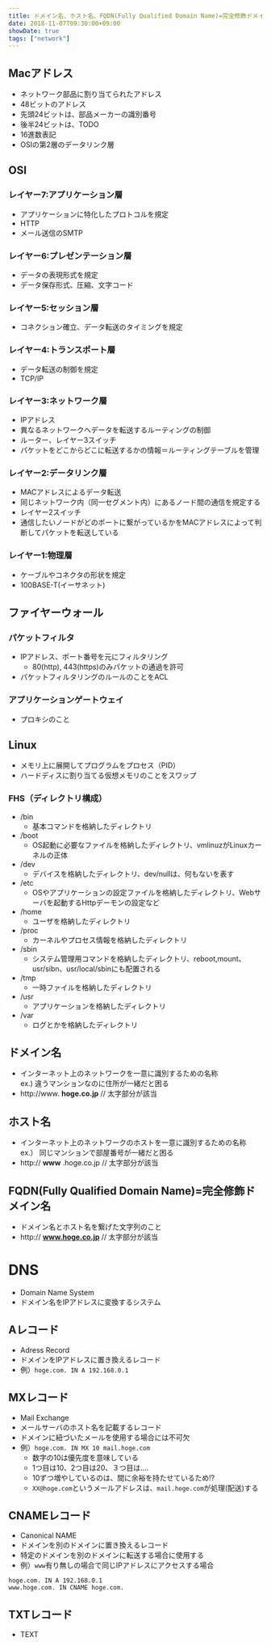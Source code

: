 ```yaml
---
title: ドメイン名、ホスト名、FQDN(Fully Qualified Domain Name)=完全修飾ドメイン名の違い
date: 2018-11-07T09:30:00+09:00
showDate: true
tags: ["network"]
---
```


## Macアドレス
- ネットワーク部品に割り当てられたアドレス
- 48ビットのアドレス
- 先頭24ビットは、部品メーカーの識別番号
- 後半24ビットは、TODO
- 16進数表記
- OSIの第2層のデータリンク層

## OSI
### レイヤー7:アプリケーション層
- アプリケーションに特化したプロトコルを規定
- HTTP
- メール送信のSMTP

### レイヤー6:プレゼンテーション層
- データの表現形式を規定
- データ保存形式、圧縮、文字コード

### レイヤー5:セッション層
- コネクション確立、データ転送のタイミングを規定

### レイヤー4:トランスポート層
- データ転送の制御を規定
- TCP/IP

### レイヤー3:ネットワーク層
- IPアドレス
- 異なるネットワークへデータを転送するルーティングの制御
- ルーター、レイヤー3スイッチ
- パケットをどこからどこに転送するかの情報＝ルーティングテーブルを管理

### レイヤー2:データリンク層
- MACアドレスによるデータ転送
- 同じネットワーク内（同一セグメント内）にあるノード間の通信を規定する
- レイヤー2スイッチ
- 通信したいノードがどのポートに繋がっているかをMACアドレスによって判断してパケットを転送している

### レイヤー1:物理層
- ケーブルやコネクタの形状を規定
- 100BASE-T(イーサネット)

## ファイヤーウォール
### パケットフィルタ
- IPアドレス、ポート番号を元にフィルタリング
  - 80(http), 443(https)のみパケットの通過を許可
- パケットフィルタリングのルールのことをACL

### アプリケーションゲートウェイ
- プロキシのこと

## Linux
- メモリ上に展開してプログラムをプロセス（PID）
- ハードディスに割り当てる仮想メモリのことをスワップ

### FHS（ディレクトリ構成）
- /bin
  - 基本コマンドを格納したディレクトリ
- /boot
  - OS起動に必要なファイルを格納したディレクトリ、vmlinuzがLinuxカーネルの正体
- /dev
  - デバイスを格納したディレクトリ、dev/nullは、何もないを表す
- /etc
  - OSやアプリケーションの設定ファイルを格納したディレクトリ、Webサーバを起動するHttpデーモンの設定など
- /home
  - ユーザを格納したディレクトリ
- /proc
  - カーネルやプロセス情報を格納したディレクトリ
- /sbin
  - システム管理用コマンドを格納したディレクトリ、reboot,mount、usr/sibn、usr/local/sbinにも配置される
- /tmp
  - 一時ファイルを格納したディレクトリ
- /usr
  - アプリケーションを格納したディレクトリ
- /var
  - ログとかを格納したディレクトリ

## ドメイン名
- インターネット上のネットワークを一意に識別するための名称  
  ex.) 違うマンションなのに住所が一緒だと困る
- http://www. **hoge.co.jp**  // 太字部分が該当

## ホスト名
- インターネット上のネットワークのホストを一意に識別するための名称  
  ex.） 同じマンションで部屋番号が一緒だと困る
- http:// **www** .hoge.co.jp // 太字部分が該当

## FQDN(Fully Qualified Domain Name)=完全修飾ドメイン名
- ドメイン名とホスト名を繋げた文字列のこと
- http:// **www.hoge.co.jp** // 太字部分が該当

# DNS
- Domain Name System
- ドメイン名をIPアドレスに変換するシステム
## Aレコード
- Adress Record
- ドメインをIPアドレスに置き換えるレコード
- 例）`hoge.com. IN A 192.168.0.1`

## MXレコード
- Mail Exchange
- メールサーバのホスト名を記載するレコード
- ドメインに紐づいたメールを使用する場合には不可欠
- 例）`hoge.com. IN MX 10 mail.hoge.com`
  - 数字の10は優先度を意味している
  - 1つ目は10、2つ目は20、３つ目は....
  - 10ずつ増やしているのは、間に余裕を持たせているため!?
  - `XX@hoge.com`というメールアドレスは、`mail.hoge.com`が処理(配送)する

## CNAMEレコード
- Canonical NAME
- ドメインを別のドメインに置き換えるレコード
- 特定のドメインを別のドメインに転送する場合に使用する
- 例）`www`有り無しの場合で同じIPアドレスにアクセスする場合
```
hoge.com. IN A 192.168.0.1
www.hoge.com. IN CNAME hoge.com.
```

## TXTレコード
- TEXT
